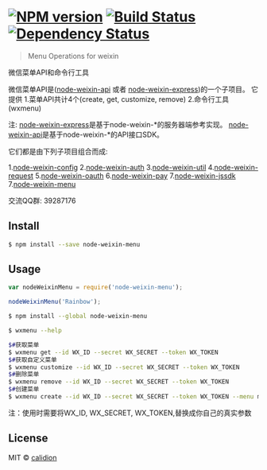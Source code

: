 #  [![NPM version][npm-image]][npm-url] [![Build Status][travis-image]][travis-url] [![Dependency Status][daviddm-image]][daviddm-url]

> Menu Operations for weixin

微信菜单API和命令行工具

微信菜单API是([node-weixin-api](!https://github.com/node-weixin/node-weixin-api) 或者 [node-weixin-express](!https://github.com/node-weixin/node-weixin-express))的一个子项目。
它提供
1.菜单API共计4个(create, get, customize, remove)
2.命令行工具(wxmenu)

注:
[node-weixin-express](!https://github.com/node-weixin/node-weixin-express)是基于node-weixin-*的服务器端参考实现。
[node-weixin-api](!https://github.com/node-weixin/node-weixin-api)是基于node-weixin-*的API接口SDK。

它们都是由下列子项目组合而成:

1.[node-weixin-config](!https://github.com/node-weixin/node-weixin-config)
2.[node-weixin-auth](!https://github.com/node-weixin/node-weixin-auth)
3.[node-weixin-util](!https://github.com/node-weixin/node-weixin-util)
4.[node-weixin-request](!https://github.com/node-weixin/node-weixin-request)
5.[node-weixin-oauth](!https://github.com/node-weixin/node-weixin-oauth)
6.[node-weixin-pay](!https://github.com/node-weixin/node-weixin-pay)
7.[node-weixin-jssdk](!https://github.com/node-weixin/node-weixin-jssdk)
7.[node-weixin-menu](!https://github.com/node-weixin/node-weixin-menu)

交流QQ群: 39287176

## Install

```sh
$ npm install --save node-weixin-menu
```


## Usage

```js
var nodeWeixinMenu = require('node-weixin-menu');

nodeWeixinMenu('Rainbow');
```

```sh
$ npm install --global node-weixin-menu

$ wxmenu --help

$#获取菜单
$ wxmenu get --id WX_ID --secret WX_SECRET --token WX_TOKEN    
$#获取自定义菜单
$ wxmenu customize --id WX_ID --secret WX_SECRET --token WX_TOKEN
$#删除菜单
$ wxmenu remove --id WX_ID --secret WX_SECRET --token WX_TOKEN
$#创建菜单
$ wxmenu create --id WX_ID --secret WX_SECRET --token WX_TOKEN --menu menu.json 
```
注：使用时需要将WX_ID, WX_SECRET, WX_TOKEN,替换成你自己的真实参数

## License

MIT © [calidion](blog.3gcnbeta.com)


[npm-image]: https://badge.fury.io/js/node-weixin-menu.svg
[npm-url]: https://npmjs.org/package/node-weixin-menu
[travis-image]: https://travis-ci.org/node-weixin/node-weixin-menu.svg?branch=master
[travis-url]: https://travis-ci.org/node-weixin/node-weixin-menu
[daviddm-image]: https://david-dm.org/node-weixin/node-weixin-menu.svg?theme=shields.io
[daviddm-url]: https://david-dm.org/node-weixin/node-weixin-menu
